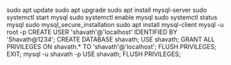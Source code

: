 sudo apt update
sudo apt upgrade
sudo apt install mysql-server
sudo systemctl start mysql
sudo systemctl enable mysql
sudo systemctl status mysql
sudo mysql_secure_installation
sudo apt install mysql-client
mysql -u root -p
CREATE USER 'shavath'@'localhost' IDENTIFIED BY 'Shavath@1234';
CREATE DATABASE shavath;
USE shavath;
GRANT ALL PRIVILEGES ON shavath.* TO 'shavath'@'localhost';
FLUSH PRIVILEGES;
EXIT;
mysql -u shavath -p
USE shavath;
FLUSH PRIVILEGES;


